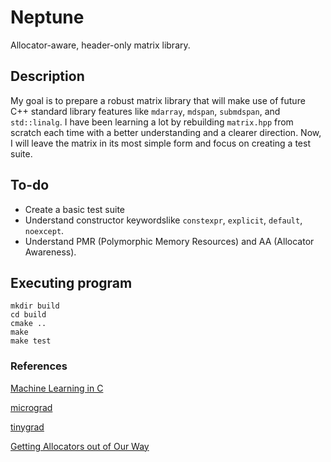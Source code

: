 # Neptune

Allocator-aware, header-only matrix library.

## Description

My goal is to prepare a robust matrix library that will make use of future C++ standard library features like `mdarray`, `mdspan`, `submdspan`, and `std::linalg`. I have been learning a lot by rebuilding `matrix.hpp` from scratch each time with a better understanding and a clearer direction. Now, I will leave the matrix in its most simple form and focus on creating a test suite.

## To-do

- Create a basic test suite
- Understand constructor keywordslike `constexpr`, `explicit`, `default`, `noexcept`.
- Understand PMR (Polymorphic Memory Resources) and AA (Allocator Awareness).

## Executing program

```
mkdir build
cd build
cmake ..
make
make test
```

### References

[Machine Learning in C](https://youtube.com/playlist?list=PLpM-Dvs8t0VZPZKggcql-MmjaBdZKeDMw&si=dW-US0T3M2LF6xOO)

[micrograd](https://youtu.be/VMj-3S1tku0?si=GI7DL3ghyKl25IKf)

[tinygrad](https://youtu.be/Xtws3-Pk69o?si=GedGe5IxK9zErTbb)

[Getting Allocators out of Our Way](https://youtu.be/RLezJuqNcEQ?si=C6eabvCggDyrfURy)
